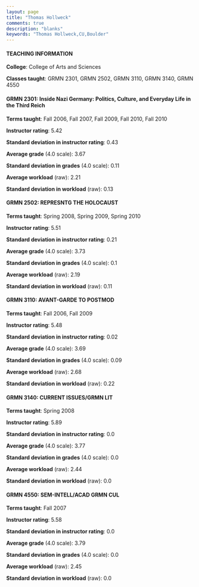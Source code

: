 ```yaml
---
layout: page
title: "Thomas Hollweck" 
comments: true
description: "blanks"
keywords: "Thomas Hollweck,CU,Boulder"
---
```

<head>
<script src="https://ajax.googleapis.com/ajax/libs/jquery/2.1.3/jquery.min.js"></script>
<script src="https://dl.dropboxusercontent.com/s/pc42nxpaw1ea4o9/highcharts.js?dl=0"></script>
<!-- <script src="../assets/js/highcharts.js"></script> -->
<style type="text/css">@font-face {
	font-family: "Bebas Neue";
	src: url(https://www.filehosting.org/file/details/544349/BebasNeue Regular.otf) format("opentype");
	}
	h1.Bebas { 
		font-family: "Bebas Neue", Verdana, Tahoma;
	}
</style>
</head>
	   
#### TEACHING INFORMATION

**College**: College of Arts and Sciences

**Classes taught**: GRMN 2301, GRMN 2502, GRMN 3110, GRMN 3140, GRMN 4550

#### GRMN 2301: Inside Nazi Germany: Politics, Culture, and Everyday Life in the Third Reich

**Terms taught**: Fall 2006, Fall 2007, Fall 2009, Fall 2010, Fall 2010

**Instructor rating**: 5.42

**Standard deviation in instructor rating**: 0.43

**Average grade** (4.0 scale): 3.67

**Standard deviation in grades** (4.0 scale): 0.11

**Average workload** (raw): 2.21

**Standard deviation in workload** (raw): 0.13

#### GRMN 2502: REPRESNTG THE HOLOCAUST

**Terms taught**: Spring 2008, Spring 2009, Spring 2010

**Instructor rating**: 5.51

**Standard deviation in instructor rating**: 0.21

**Average grade** (4.0 scale): 3.73

**Standard deviation in grades** (4.0 scale): 0.1

**Average workload** (raw): 2.19

**Standard deviation in workload** (raw): 0.11

#### GRMN 3110: AVANT-GARDE TO POSTMOD

**Terms taught**: Fall 2006, Fall 2009

**Instructor rating**: 5.48

**Standard deviation in instructor rating**: 0.02

**Average grade** (4.0 scale): 3.69

**Standard deviation in grades** (4.0 scale): 0.09

**Average workload** (raw): 2.68

**Standard deviation in workload** (raw): 0.22

#### GRMN 3140: CURRENT ISSUES/GRMN LIT

**Terms taught**: Spring 2008

**Instructor rating**: 5.89

**Standard deviation in instructor rating**: 0.0

**Average grade** (4.0 scale): 3.77

**Standard deviation in grades** (4.0 scale): 0.0

**Average workload** (raw): 2.44

**Standard deviation in workload** (raw): 0.0

#### GRMN 4550: SEM-INTELL/ACAD GRMN CUL

**Terms taught**: Fall 2007

**Instructor rating**: 5.58

**Standard deviation in instructor rating**: 0.0

**Average grade** (4.0 scale): 3.79

**Standard deviation in grades** (4.0 scale): 0.0

**Average workload** (raw): 2.45

**Standard deviation in workload** (raw): 0.0

